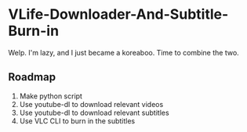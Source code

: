 # VLife-Downloader-And-Subtitle-Burn-in
Welp. I'm lazy, and I just became a koreaboo. Time to combine the two.

## Roadmap
1. Make python script
2. Use youtube-dl to download relevant videos
3. Use youtube-dl to download relevant subtitles
4. Use VLC CLI to burn in the subtitles
